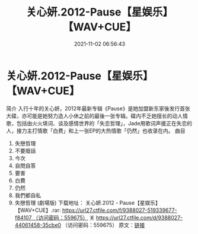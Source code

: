 ﻿---
title: 关心妍.2012-Pause【星娱乐】【WAV+CUE】
date: 2021-11-02 06:56:43
categories: WAV车载音乐、镜像
tags: 华语中文
---
# 关心妍.2012-Pause【星娱乐】【WAV+CUE】

简介
入行十年的关心妍，2012年最新专辑《Pause》是她加盟新东家後发行首张大碟，亦可能是她努力造人小休之前的最後一张专辑。碟内不乏她擅长的动人情歌，包括由火火填词、谈及感情世界的「失恋哲理」，Jade用歌词声援正在失恋的人，接力主打情歌「白费」和上一张EP的大热情歌「仍然」也收录在内。
曲目
01. 失戀哲理
02. 不要廢話
03. 今次
04. 自問自答
05. 要害
06. 白費
07. 仍然
08. 我們都自私
09. 失戀哲理 (劇場版)
下载地址：
关心妍.2012 - Pause【星娱乐】【WAV+CUE】.rar: https://url27.ctfile.com/f/9388027-519339677-f84107 （访问密码：559675）
关
https://url27.ctfile.com/d/9388027-44061458-35cbe0
（访问密码：559675）
原文：[链接](https://blog.sina.com.cn/s/blog_1647c7e7601030uow.html)